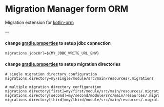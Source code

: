 # Migration Manager form ORM

Migration extension for [kotlin-orm](https://github.com/tcds-io/kotlin-orm)

--

#### change [gradle.properties](gradle.properties) to setup jdbc connection
```properties
migrations.jdbcUrl=${MY_JDBC_WRITE_URL_ENV}
```

#### change [gradle.properties](gradle.properties) to setup migration directories
```properties
# single migration directory configuration
migrations.directory=my/single/module/src/main/resources/.migrations

# multiple migration directory configuration
migrations.directory[first]=my/first/module/src/main/resources/.migrations
migrations.directory[second]=my/second/module/src/main/resources/.migrations
migrations.directory[third]=my/third/module/src/main/resources/.migrations
```
